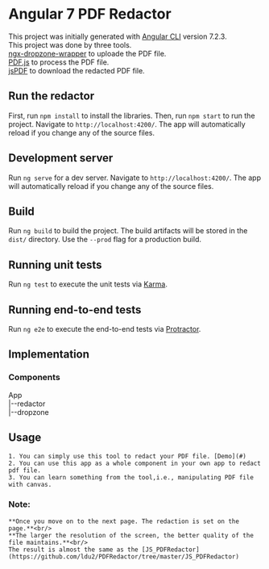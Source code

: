 # Angular 7 PDF Redactor

This project was initially generated with [Angular CLI](https://github.com/angular/angular-cli) version 7.2.3.<br/>
This project was done by three tools. <br/>
	[ngx-dropzone-wrapper](https://github.com/zefoy/ngx-dropzone-wrapper) to uploade the PDF file.<br/>
	[PDF.js](https://github.com/mozilla/pdf.js/) to process the PDF file.<br/>
	[jsPDF](https://github.com/MrRio/jsPDF) to download the redacted PDF file.<br/>

## Run the redactor

First, run `npm install` to install the libraries. Then, run `npm start` to run the project. Navigate to `http://localhost:4200/`. The app will automatically reload if you change any of the source files.

## Development server

Run `ng serve` for a dev server. Navigate to `http://localhost:4200/`. The app will automatically reload if you change any of the source files.

## Build

Run `ng build` to build the project. The build artifacts will be stored in the `dist/` directory. Use the `--prod` flag for a production build.

## Running unit tests

Run `ng test` to execute the unit tests via [Karma](https://karma-runner.github.io).

## Running end-to-end tests

Run `ng e2e` to execute the end-to-end tests via [Protractor](http://www.protractortest.org/).

## Implementation

### Components
App<br/>
|--redactor<br/>
    |--dropzone

## Usage
	1. You can simply use this tool to redact your PDF file. [Demo](#)
	2. You can use this app as a whole component in your own app to redact pdf file.
	3. You can learn something from the tool,i.e., manipulating PDF file with canvas.
### Note:
	**Once you move on to the next page. The redaction is set on the page.**<br/>
	**The larger the resolution of the screen, the better quality of the file maintains.**<br/>
	The result is almost the same as the [JS_PDFRedactor](https://github.com/ldu2/PDFRedactor/tree/master/JS_PDFRedactor)


